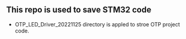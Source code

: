 ## This repo is used to save STM32 code
  - OTP_LED_Driver_20221125 directory is appled to stroe OTP project code. 
